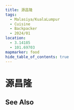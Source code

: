 ```yaml
---
title: 源昌隆
tags:
  - Malasiya/KualaLumpur
  - Cuisine
  - Backpacker
  - 2024/01
location:
  - 3.14185
  - 101.69703
mapmarker: food
hide_table_of_contents: true
---
```


源昌隆
==============

See Also
--------
